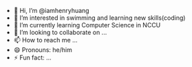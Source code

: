 - 👋 Hi, I’m @iamhenryhuang
- 👀 I’m interested in swimming and learning new skills(coding)
- 🌱 I’m currently learning Computer Science in NCCU
- 💞️ I’m looking to collaborate on ...
- 📫 How to reach me ...
- 😄 Pronouns: he/him
- ⚡ Fun fact: ...

<!---
iamhenryhuang/iamhenryhuang is a ✨ special ✨ repository because its `README.md` (this file) appears on your GitHub profile.
You can click the Preview link to take a look at your changes.
--->
